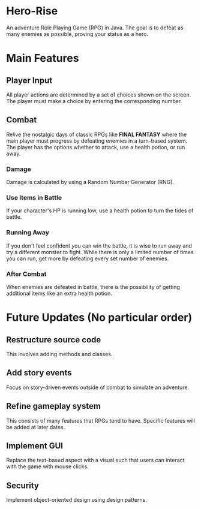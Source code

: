 # Hero-Rise

An adventure Role Playing Game (RPG) in Java. The goal is to defeat as many enemies as possible, proving your status as a hero.
  

# Main Features
  
## Player Input

All player actions are determined by a set of choices shown on the screen. The player must make a choice by entering the corresponding number.

## Combat

Relive the nostalgic days of classic RPGs like **FINAL FANTASY** where the main player must progress by defeating enemies in a turn-based system. The player has the options whether to attack, use a health potion, or run away.

### Damage

Damage is calculated by using a Random Number Generator (RNG).

### Use Items in Battle

If your character's HP is running low, use a health potion to turn the tides of battle.

### Running Away

If you don't feel confident you can win the battle, it is wise to run away and try a different monster to fight. While there is only a limited number of times you can run, get more by defeating every set number of enemies.

### After Combat

When enemies are defeated in battle, there is the possibility of getting additional items like an extra health potion.  


# Future Updates (No particular order)

## Restructure source code

This involves adding methods and classes.

## Add story events

Focus on story-driven events outside of combat to simulate an adventure.

## Refine gameplay system

This consists of many features that RPGs tend to have. Specific features will be added at later dates.

## Implement GUI

Replace the text-based aspect with a visual such that users can interact with the game with mouse clicks.

## Security

Implement object-oriented design using design patterns.